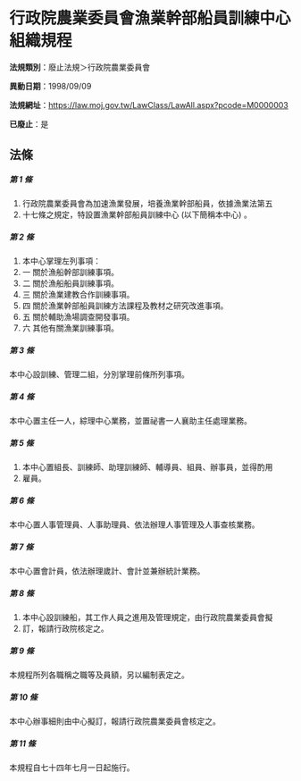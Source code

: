 # 行政院農業委員會漁業幹部船員訓練中心組織規程

**法規類別**：廢止法規＞行政院農業委員會

**異動日期**：1998/09/09  

**法規網址**：https://law.moj.gov.tw/LawClass/LawAll.aspx?pcode=M0000003

**已廢止**：是



## 法條
##### 第 1 條
1. 行政院農業委員會為加速漁業發展，培養漁業幹部船員，依據漁業法第五
1. 十七條之規定，特設置漁業幹部船員訓練中心 (以下簡稱本中心) 。

##### 第 2 條
1. 本中心掌理左列事項：
1.   一  關於漁船幹部訓練事項。
1.   二  關於漁船船員訓練事項。
1.   三  關於漁業建教合作訓練事項。
1.   四  關於漁業幹部船員訓練方法課程及教材之研究改進事項。
1.   五  關於輔助漁場調查開發事項。
1.   六  其他有關漁業訓練事項。

##### 第 3 條
本中心設訓練、管理二組，分別掌理前條所列事項。

##### 第 4 條
本中心置主任一人，綜理中心業務，並置祕書一人襄助主任處理業務。

##### 第 5 條
1. 本中心置組長、訓練師、助理訓練師、輔導員、組員、辦事員，並得酌用
1. 雇員。

##### 第 6 條
本中心置人事管理員、人事助理員、依法辦理人事管理及人事查核業務。

##### 第 7 條
本中心置會計員，依法辦理歲計、會計並兼辦統計業務。

##### 第 8 條
1. 本中心設訓練船，其工作人員之進用及管理規定，由行政院農業委員會擬
1. 訂，報請行政院核定之。

##### 第 9 條
本規程所列各職稱之職等及員額，另以編制表定之。

##### 第 10 條
本中心辦事細則由中心擬訂，報請行政院農業委員會核定之。

##### 第 11 條
本規程自七十四年七月一日起施行。


